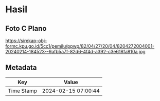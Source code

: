 # Hasil

## Foto C Plano

https://sirekap-obj-formc.kpu.go.id/5cc1/pemilu/ppwp/82/04/27/20/04/8204272004001-20240214-184523--9afb5a7f-82d6-4f4d-a392-c3e618fa810a.jpg


## Metadata

| Key        | Value               |
| ---------- | ------------------- |
| Time Stamp | 2024-02-15 07:00:44 |



